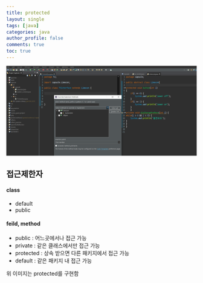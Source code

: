 ```yaml
---
title: protected
layout: single
tags: [java]
categories: java
author_profile: false
comments: true
toc: true
---
```

<p style ="center-align"><img src ="/assets/images/protected.png"/></p>

## 접근제한자

#### class 
- default
- public

#### feild, method
- public : 어느곳에서나 접근 가능
- private : 같은 클래스에서만 접근 가능
- protected : 상속 받으면 다른 패키지에서 접근 가능
- default : 같은 패키지 내 접근 가능

위 이미지는 protected를 구현함
